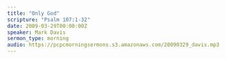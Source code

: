 ```yaml
---
title: "Only God"
scripture: "Psalm 107:1-32"
date: 2009-03-29T00:00:00Z
speaker: Mark Davis
sermon_type: morning
audio: https://pcpcmorningsermons.s3.amazonaws.com/20090329_davis.mp3 
---
```



